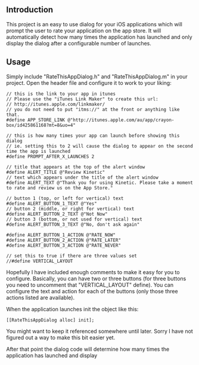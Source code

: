 Introduction
------------

This project is an easy to use dialog for your iOS applications which will prompt the user to rate your application on the app store. It will automatically detect how many times the application has launched and only display the dialog after a configurable number of launches.

Usage
-----

Simply include "RateThisAppDialog.h" and "RateThisAppDialog.m" in your project. Open the header file and configure it to work to your liking:

    // this is the link to your app in itunes
    // Please use the "iTunes Link Maker" to create this url:
    // http://itunes.apple.com/linkmaker/
    // you do not need to put "itms://" at the front or anything like that.
    #define APP_STORE_LINK @"http://itunes.apple.com/au/app/crayon-box/id425861168?mt=8&uo=4"

    // this is how many times your app can launch before showing this dialog
    // ie. setting this to 2 will cause the dialog to appear on the second time the app is launched
    #define PROMPT_AFTER_X_LAUNCHES 2

    // title that appears at the top of the alert window
    #define ALERT_TITLE @"Review Kinetic"
    // text which appears under the title of the alert window
    #define ALERT_TEXT @"Thank you for using Kinetic. Please take a moment to rate and review us on the App Store."

    // button 1 (top, or left for vertical) text
    #define ALERT_BUTTON_1_TEXT @"Yes"
    // button 2 (middle, or right for vertical) text
    #define ALERT_BUTTON_2_TEXT @"Not Now"
    // button 3 (bottom, or not used for vertical) text
    #define ALERT_BUTTON_3_TEXT @"No, don't ask again"

    #define ALERT_BUTTON_1_ACTION @"RATE_NOW"
    #define ALERT_BUTTON_2_ACTION @"RATE_LATER"
    #define ALERT_BUTTON_3_ACTION @"RATE_NEVER"

    // set this to true if there are three values set
    //#define VERTICAL_LAYOUT

Hopefully I have included enough comments to make it easy for you to configure. Basically, you can have two or three buttons (for three buttons you need to uncomment that "VERTICAL_LAYOUT" define). You can configure the text and action for each of the buttons (only those three actions listed are available).



When the application launches init the object like this:

    [[RateThisAppDialog alloc] init];

You might want to keep it referenced somewhere until later. Sorry I have not figured out a way to make this bit easier yet.

After that point the dialog code will determine how many times the application has launched and display 